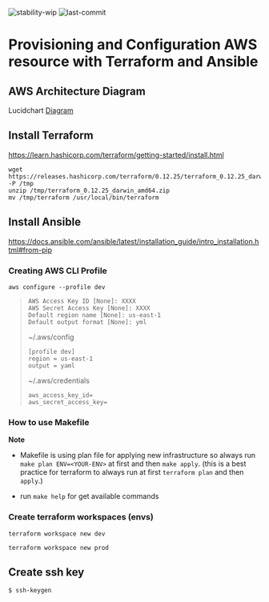![stability-wip](https://img.shields.io/badge/stability-work_in_progress-lightgrey.svg)
![last-commit](https://img.shields.io/github/last-commit/imilad/aws-terraform-ansible)


# Provisioning and Configuration AWS resource with Terraform and Ansible

## AWS Architecture Diagram
Lucidchart [Diagram](https://app.lucidchart.com/documents/view/f438462e-3310-45fe-8d7b-a7490f82b6ff/0_0)

## Install Terraform
https://learn.hashicorp.com/terraform/getting-started/install.html

``` shell script
wget https://releases.hashicorp.com/terraform/0.12.25/terraform_0.12.25_darwin_amd64.zip -P /tmp
unzip /tmp/terraform_0.12.25_darwin_amd64.zip
mv /tmp/terraform /usr/local/bin/terraform
```

## Install Ansible
https://docs.ansible.com/ansible/latest/installation_guide/intro_installation.html#from-pip

### Creating AWS CLI Profile

`aws configure --profile dev`

>```
>AWS Access Key ID [None]: XXXX
>AWS Secret Access Key [None]: XXXX
>Default region name [None]: us-east-1
>Default output format [None]: yml
>```
>~/.aws/config
>
>```
>[profile dev]
>region = us-east-1
>output = yaml
>```
>~/.aws/credentials
>```[dev]
>aws_access_key_id=
>aws_secret_access_key=
>```

### How to use Makefile
**Note** 

* Makefile is using plan file for applying new infrastructure so always run `make plan ENV=<YOUR-ENV>` at first and then `make apply`. (this is a best practice for terraform to always run at first `terraform plan` and then `apply`.)

* run `make help` for get available commands

### Create terraform workspaces (envs)
`terraform workspace new dev`

`terraform workspace new prod`

Create  ssh key
---------------
```
$ ssh-keygen
```

